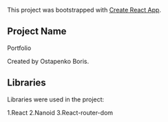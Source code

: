This project was bootstrapped with [Create React App](https://github.com/facebook/create-react-app).

## Project Name
Portfolio

Created by Ostapenko Boris.

## Libraries
Libraries were used in the project:

1.React
2.Nanoid
3.React-router-dom
